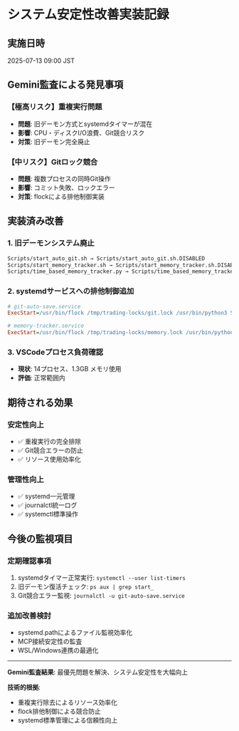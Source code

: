 # システム安定性改善実装記録

## 実施日時
2025-07-13 09:00 JST

## Gemini監査による発見事項

### 【極高リスク】重複実行問題
- **問題**: 旧デーモン方式とsystemdタイマーが混在
- **影響**: CPU・ディスクI/O浪費、Git競合リスク
- **対策**: 旧デーモン完全廃止

### 【中リスク】Gitロック競合
- **問題**: 複数プロセスの同時Git操作
- **影響**: コミット失敗、ロックエラー
- **対策**: flockによる排他制御実装

## 実装済み改善

### 1. 旧デーモンシステム廃止
```bash
Scripts/start_auto_git.sh → Scripts/start_auto_git.sh.DISABLED
Scripts/start_memory_tracker.sh → Scripts/start_memory_tracker.sh.DISABLED
Scripts/time_based_memory_tracker.py → Scripts/time_based_memory_tracker.py.DISABLED
```

### 2. systemdサービスへの排他制御追加
```ini
# git-auto-save.service
ExecStart=/usr/bin/flock /tmp/trading-locks/git.lock /usr/bin/python3 Scripts/git_simple_commit.py

# memory-tracker.service
ExecStart=/usr/bin/flock /tmp/trading-locks/memory.lock /usr/bin/python3 Scripts/memory_simple_update.py
```

### 3. VSCodeプロセス負荷確認
- **現状**: 14プロセス、1.3GB メモリ使用
- **評価**: 正常範囲内

## 期待される効果

### 安定性向上
- ✅ 重複実行の完全排除
- ✅ Git競合エラーの防止
- ✅ リソース使用効率化

### 管理性向上
- ✅ systemd一元管理
- ✅ journalctl統一ログ
- ✅ systemctl標準操作

## 今後の監視項目

### 定期確認事項
1. systemdタイマー正常実行: `systemctl --user list-timers`
2. 旧デーモン復活チェック: `ps aux | grep start_`
3. Git競合エラー監視: `journalctl -u git-auto-save.service`

### 追加改善検討
- systemd.pathによるファイル監視効率化
- MCP接続安定性の監査
- WSL/Windows連携の最適化

---

**Gemini監査結果**: 最優先問題を解決、システム安定性を大幅向上

**技術的根拠**:
- 重複実行除去によるリソース効率化
- flock排他制御による競合防止
- systemd標準管理による信頼性向上

